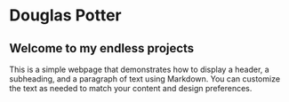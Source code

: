 # Douglas Potter

## Welcome to my endless projects

This is a simple webpage that demonstrates how to display a header, a subheading, 
and a paragraph of text using Markdown. You can customize the text as needed 
to match your content and design preferences.
